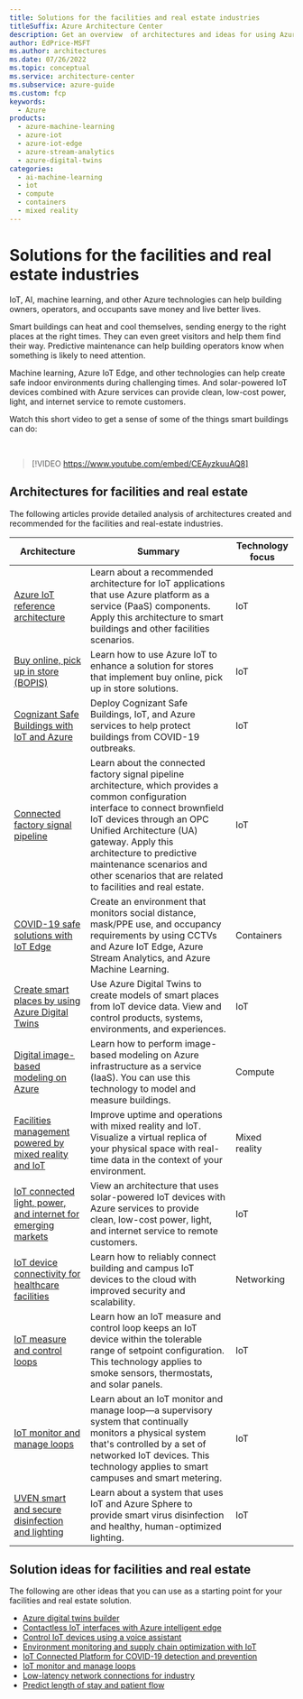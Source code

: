 ```yaml
---
title: Solutions for the facilities and real estate industries
titleSuffix: Azure Architecture Center
description: Get an overview  of architectures and ideas for using Azure services to build solutions for the facilities and real estate industries.
author: EdPrice-MSFT
ms.author: architectures
ms.date: 07/26/2022
ms.topic: conceptual
ms.service: architecture-center
ms.subservice: azure-guide
ms.custom: fcp 
keywords:
  - Azure
products:
  - azure-machine-learning
  - azure-iot
  - azure-iot-edge
  - azure-stream-analytics
  - azure-digital-twins
categories:
  - ai-machine-learning
  - iot
  - compute
  - containers
  - mixed reality 
---
```

# Solutions for the facilities and real estate industries 
IoT, AI, machine learning, and other Azure technologies can help building owners, operators, and occupants save money and live better lives.

Smart buildings can heat and cool themselves, sending energy to the right places at the right times. They can even greet visitors and help them find their way. Predictive maintenance can help building operators know when something is likely to need attention.  

Machine learning, Azure IoT Edge, and other technologies can help create safe indoor environments during challenging times. And solar-powered IoT devices combined with Azure services can provide clean, low-cost power, light, and internet service to remote customers.

Watch this short video to get a sense of some of the things smart buildings can do: 

<br> 

> [!VIDEO https://www.youtube.com/embed/CEAyzkuuAQ8]

## Architectures for facilities and real estate
The following articles provide detailed analysis of architectures created and recommended for the facilities and real-estate industries.

|Architecture|Summary|Technology focus|
|---|---|---|
|[Azure IoT reference architecture](../reference-architectures/iot.yml) |Learn about a recommended architecture for IoT applications that use Azure platform as a service (PaaS) components. Apply this architecture to smart buildings and other facilities scenarios.|IoT|
|[Buy online, pick up in store (BOPIS)](../example-scenario/iot/vertical-buy-online-pickup-in-store.yml) |Learn how to use Azure IoT to enhance a solution for stores that implement buy online, pick up in store solutions.|IoT|
|[Cognizant Safe Buildings with IoT and Azure](../solution-ideas/articles/safe-buildings.yml) |Deploy Cognizant Safe Buildings, IoT, and Azure services to help protect buildings from COVID-19 outbreaks.|IoT|
|[Connected factory signal pipeline](../example-scenario/iot/connected-factory-signal-pipeline.yml) |Learn about the connected factory signal pipeline architecture, which provides a common configuration interface to connect brownfield IoT devices through an OPC Unified Architecture (UA) gateway. Apply this architecture to predictive maintenance scenarios and other scenarios that are related to facilities and real estate. |IoT|
|[COVID-19 safe solutions with IoT Edge](../solution-ideas/articles/cctv-iot-edge-for-covid-19-safe-environment-and-mask-detection.yml) |Create an environment that monitors social distance, mask/PPE use, and occupancy requirements by using CCTVs and Azure IoT Edge, Azure Stream Analytics, and Azure Machine Learning.|Containers|
|[Create smart places by using Azure Digital Twins](../example-scenario/iot/smart-places.yml) |Use Azure Digital Twins to create models of smart places from IoT device data. View and control products, systems, environments, and experiences.|IoT|
|[Digital image-based modeling on Azure](../example-scenario/infrastructure/image-modeling.yml) |Learn how to perform image-based modeling on Azure infrastructure as a service (IaaS). You can use this technology to model and measure buildings.|Compute|
|[Facilities management powered by mixed reality and IoT](../solution-ideas/articles/facilities-management-powered-by-mixed-reality-and-iot.yml)|Improve uptime and operations with mixed reality and IoT. Visualize a virtual replica of your physical space with real-time data in the context of your environment.|Mixed reality|
|[IoT connected light, power, and internet for emerging markets](../solution-ideas/articles/iot-power-management.yml)|View an architecture that uses solar-powered IoT devices with Azure services to provide clean, low-cost power, light, and internet service to remote customers.|IoT|
|[IoT device connectivity for healthcare facilities](../solution-ideas/articles/healthcare-network.yml)|Learn how to reliably connect building and campus IoT devices to the cloud with improved security and scalability. |Networking|
|[IoT measure and control loops](../example-scenario/iot/measure-control-loop.yml)|Learn how an IoT measure and control loop keeps an IoT device within the tolerable range of setpoint configuration. This technology applies to smoke sensors, thermostats, and solar panels.|IoT|
|[IoT monitor and manage loops](../example-scenario/iot/monitor-manage-loop.yml)|Learn about an IoT monitor and manage loop—a supervisory system that continually monitors a physical system that's controlled by a set of networked IoT devices. This technology applies to smart campuses and smart metering. |IoT|
|[UVEN smart and secure disinfection and lighting](../solution-ideas/articles/uven-disinfection.yml) |Learn about a system that uses IoT and Azure Sphere to provide smart virus disinfection and healthy, human-optimized lighting.|IoT|

## Solution ideas for facilities and real estate 
The following are other ideas that you can use as a starting point for your facilities and real estate solution.

- [Azure digital twins builder](../solution-ideas/articles/azure-digital-twins-builder.yml)
- [Contactless IoT interfaces with Azure intelligent edge](../solution-ideas/articles/contactless-interfaces.yml)
- [Control IoT devices using a voice assistant](../solution-ideas/articles/iot-controlling-devices-with-voice-assistant.yml)
- [Environment monitoring and supply chain optimization with IoT](../solution-ideas/articles/environment-monitoring-and-supply-chain-optimization.yml)
- [IoT Connected Platform for COVID-19 detection and prevention](../solution-ideas/articles/iot-connected-platform.yml) 
- [IoT monitor and manage loops](../example-scenario/iot/monitor-manage-loop.yml)
- [Low-latency network connections for industry](../solution-ideas/articles/low-latency-network.yml)
- [Predict length of stay and patient flow](../solution-ideas/articles/predict-length-of-stay-and-patient-flow-with-healthcare-analytics.yml)
